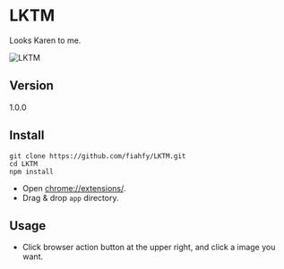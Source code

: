 LKTM
===========

Looks Karen to me.

![LKTM](http://40.media.tumblr.com/d806aefe56b5d746e93e6d3723f61a7e/tumblr_nkjfj6mM5K1spko4ho2_r1_1280.jpg)

Version
---------
1.0.0

Install
---------

```
git clone https://github.com/fiahfy/LKTM.git
cd LKTM
npm install
```

* Open <chrome://extensions/>.
* Drag & drop `app` directory.

Usage
---------

* Click browser action button at the upper right, and click a image you want.

